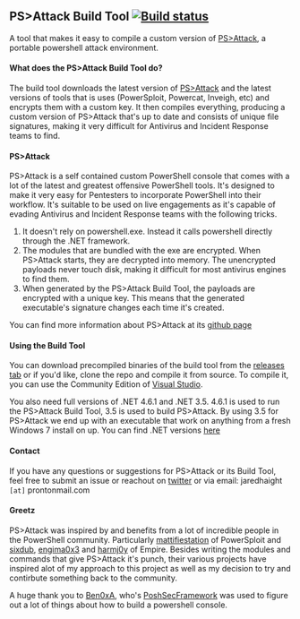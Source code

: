 ## PS>Attack Build Tool [![Build status](https://ci.appveyor.com/api/projects/status/c5v1nxo38a7nec3b?svg=true)](https://ci.appveyor.com/project/jaredhaight/psattack)

A tool that makes it easy to compile a custom version of [PS>Attack](https://github.com/jaredhaight/psattack), a portable powershell attack environment. 

#### What does the PS>Attack Build Tool do?
The build tool downloads the latest version of [PS>Attack](https://www.github.com/jaredhaight/psattack/) and the latest versions of tools that is uses (PowerSploit, Powercat, Inveigh, etc) and encrypts them with a custom key. It then compiles everything, producing a custom version of PS>Attack that's up to date and consists of unique file signatures, making it very difficult for Antivirus and Incident Response teams to find.

#### PS>Attack
PS>Attack is a self contained custom PowerShell console that comes with a lot of the latest and greatest offensive PowerShell tools. It's designed to make it very easy for Pentesters to incorporate PowerShell into their workflow. It's suitable to be used on live engagements as it's capable of evading Antivirus and Incident Response teams with the following tricks.

1. It doesn't rely on powershell.exe. Instead it calls powershell directly through the .NET framework.
2. The modules that are bundled with the exe are encrypted. When PS>Attack starts, they are decrypted into memory. The unencrypted payloads never touch disk, making it difficult for most antivirus engines to find them.
3. When generated by the PS>Attack Build Tool, the payloads are encrypted with a unique key. This means that the generated executable's signature changes each time it's created. 

You can find more information about PS>Attack at its [github page](https://github.com/jaredhaight/psattack)

#### Using the Build Tool
You can download precompiled binaries of the build tool from the [releases tab](https://github.com/jaredhaight/PSAttackBuildTool/releases) or if you'd like, clone the repo and compile it from source. To compile it, you can use the Community Edition of [Visual Studio](https://www.visualstudio.com/en-us/products/visual-studio-community-vs.aspx).

You also need full versions of .NET 4.6.1 and .NET 3.5. 4.6.1 is used to run the PS>Attack Build Tool, 3.5 is used to build PS>Attack. By using 3.5 for PS>Attack we end up with an executable that work on anything from a fresh Windows 7 install on up. You can find .NET versions [here](http://blogs.msdn.com/b/dotnet/p/dotnet_sdks.aspx)

#### Contact
If you have any questions or suggestions for PS>Attack or its Build Tool, feel free to submit an issue or reachout on [twitter](https://www.twitter.com/jaredhaight) or via email: jaredhaight `[at]` prontonmail.com

#### Greetz
PS>Attack was inspired by and benefits from a lot of incredible people in the PowerShell community. Particularly [mattifiestation](https://twitter.com/mattifestation) of PowerSploit and [sixdub](https://twitter.com/sixdub), [engima0x3](https://twitter.com/enigma0x3) and [harmj0y](https://twitter.com/HarmJ0y) of Empire. Besides writing the modules and commands that give PS>Attack it's punch, their various projects have inspired alot of my approach to this project as well as my decision to try and contirbute something back to the community.

A huge thank you to [Ben0xA](https://twitter.com/ben0xa), who's [PoshSecFramework](https://github.com/PoshSec/PoshSecFramework) was used to figure out a lot of things about how to build a powershell console.
